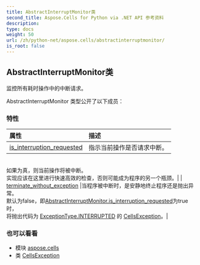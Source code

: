 ```yaml
---
title: AbstractInterruptMonitor类
second_title: Aspose.Cells for Python via .NET API 参考资料
description:
type: docs
weight: 50
url: /zh/python-net/aspose.cells/abstractinterruptmonitor/
is_root: false
---
```

## AbstractInterruptMonitor类
监控所有耗时操作中的中断请求。



AbstractInterruptMonitor 类型公开了以下成员：

### 特性
|属性|描述|
| :- | :- |
| [is_interruption_requested](/cells/zh/python-net/aspose.cells/abstractinterruptmonitor/is_interruption_requested) |指示当前操作是否请求中断。<br/>如果为真，则当前操作将被中断。<br/>实现应该在这里进行快速高效的检查，否则可能成为程序的另一个瓶颈。|
| [terminate_without_exception](/cells/zh/python-net/aspose.cells/abstractinterruptmonitor/terminate_without_exception) |当程序被中断时，是安静地终止程序还是抛出异常。<br/>默认为false，即[AbstractInterruptMonitor.is_interruption_requested](/cells/zh/python-net/aspose.cells/abstractinterruptmonitor#is_interruption_requested)为true时，<br/>将抛出代码为 [ExceptionType.INTERRUPTED](/cells/zh/python-net/aspose.cells/exceptiontype#INTERRUPTED) 的 [CellsException](/cells/zh/python-net/aspose.cells/cellsexception)。|



### 也可以看看
* 模块 [aspose.cells](..)
* 类 [CellsException](/cells/zh/python-net/aspose.cells/cellsexception)
